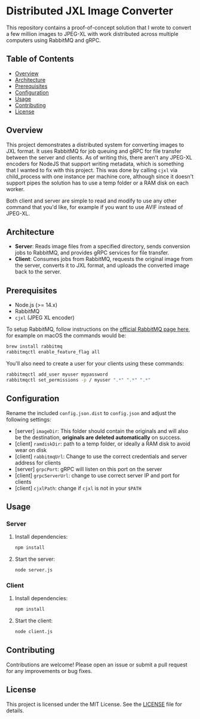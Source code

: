 # Distributed JXL Image Converter

This repository contains a proof-of-concept solution that I wrote to convert a few million images to JPEG-XL with work distributed across multiple computers using RabbitMQ and gRPC.

## Table of Contents

- [Overview](#overview)
- [Architecture](#architecture)
- [Prerequisites](#prerequisites)
- [Configuration](#configuration)
- [Usage](#usage)
- [Contributing](#contributing)
- [License](#license)

## Overview

This project demonstrates a distributed system for converting images to JXL format. It uses RabbitMQ for job queuing and gRPC for file transfer between the server and clients. As of writing this, there aren't any JPEG-XL encoders for NodeJS that support writing metadata, which is something that I wanted to fix with this project. This was done by calling `cjxl` via child_process with one instance per machine core, although since it doesn't support pipes the solution has to use a temp folder or a RAM disk on each worker.

Both client and server are simple to read and modify to use any other command that you'd like, for example if you want to use AVIF instead of JPEG-XL.

## Architecture

- **Server**: Reads image files from a specified directory, sends conversion jobs to RabbitMQ, and provides gRPC services for file transfer.
- **Client**: Consumes jobs from RabbitMQ, requests the original image from the server, converts it to JXL format, and uploads the converted image back to the server.

## Prerequisites

- Node.js (>= 14.x)
- RabbitMQ
- `cjxl` (JPEG XL encoder)

To setup RabbitMQ, follow instructions on the [official RabbitMQ page here](https://www.rabbitmq.com/docs/download), for example on macOS the commands would be:

```sh
brew install rabbitmq
rabbitmqctl enable_feature_flag all
```

You'll also need to create a user for your clients using these commands:

```sh
rabbitmqctl add_user myuser mypassword
rabbitmqctl set_permissions -p / myuser ".*" ".*" ".*"
```

## Configuration

Rename the included `config.json.dist` to `config.json` and adjust the following settings:

- [server] `imageDir`: This folder should contain the originals and will also be the destination, **originals are deleted automatically** on success.
- [client] `ramdiskDir`: path to a temp folder, or ideally a RAM disk to avoid wear on disk
- [client] `rabbitmqUrl`: Change to use the correct credentials and server address for clients
- [server] `grpcPort`: gRPC will listen on this port on the server
- [client] `grpcServerUrl`: change to use correct server IP and port for clients
- [client] `cjxlPath`: change if `cjxl` is not in your `$PATH`

## Usage

### Server

1. Install dependencies:

   ```bash
   npm install
   ```

2. Start the server:

   ```bash
   node server.js
   ```

### Client

1. Install dependencies:

   ```bash
   npm install
   ```

2. Start the client:

   ```bash
   node client.js
   ```


## Contributing

Contributions are welcome! Please open an issue or submit a pull request for any improvements or bug fixes.

## License

This project is licensed under the MIT License. See the [LICENSE](LICENSE) file for details.
